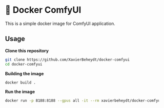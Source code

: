 # 🐳 Docker ComfyUI

This is a simple docker image for ComfyUI application.

## Usage

**Clone this repository**

```bash
git clone https://github.com/XavierBeheydt/docker-comfyui
cd docker-comfyui
```

**Building the image**

```bash
docker build .
```

**Run the image**

```bash
docker run -p 8188:8188 --gpus all -it --rm xavierbeheydt/docker-comfyui:latest
